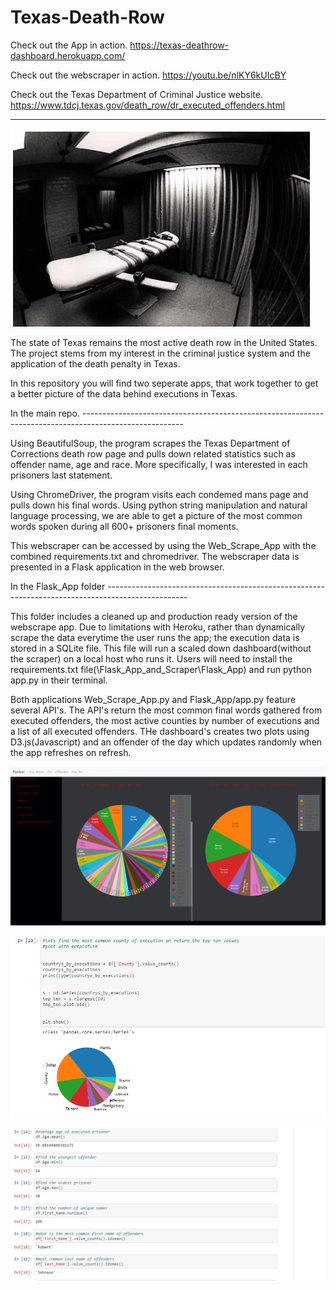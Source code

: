 # Texas-Death-Row

Check out the App in action. 
https://texas-deathrow-dashboard.herokuapp.com/

Check out the webscraper in action. 
https://youtu.be/nlKY6kUIcBY

Check out the Texas Department of Criminal Justice website. 
https://www.tdcj.texas.gov/death_row/dr_executed_offenders.html

---------------------------------------------------------------------------------------------------------------------



![Alt text](image/table.png?raw=true "Optional Title")


The state of Texas remains the most active death row in the United States. The project stems from my interest in the criminal justice system and the application of the death penalty in Texas. 

In this repository you will find two seperate apps, that work together to get a better picture of the data behind executions in Texas. 

In the main repo. -------------------------------------------------------------------------------------------------------

Using BeautifulSoup, the program scrapes the Texas Department of Corrections death row page and pulls down related statistics such as offender name, age and race. More specifically, I was interested in each prisoners last statement. 

Using ChromeDriver, the program visits each condemed mans page and pulls down his final words. Using python string manipulation and natural language processing, we are able to get a picture of the most common words spoken during all 600+ prisoners final moments. 

This webscraper can be accessed by using the Web_Scrape_App with the combined requirements.txt and chromedriver. The webscraper data is presented in a Flask application in the web browser. 


In the Flask_App folder --------------------------------------------------------------------------------------------------

This folder includes a cleaned up and production ready version of the webscrape app. Due to limitations with Heroku, rather than dynamically scrape the data everytime the user runs the app; the execution data is stored in a SQLite file. This file will run a scaled down dashboard(without the scraper) on a local host who runs it. Users will need to install the requirements.txt file(\Flask_App_and_Scraper\Flask_App) and run python app.py in their terminal. 


Both applications Web_Scrape_App.py and Flask_App/app.py feature several API's. The API's return the most common final words gathered from executed offenders, the most active counties by number of executions and a list of all executed offenders. THe dashboard's creates two plots using D3.js(Javascript) and an offender of the day which updates randomly when the app refreshes on refresh.  


![Alt text](image/Dashboard.PNG?raw=true "Optional Title")



![Alt text](image/most_common.PNG?raw=true "Optional Title")





![Alt text](image/stats.PNG?raw=true "Optional Title")
